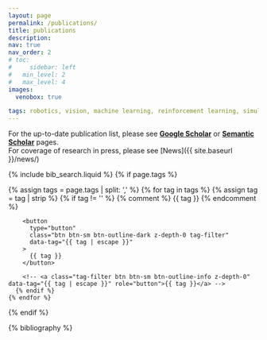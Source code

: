 ```yaml
---
layout: page
permalink: /publications/
title: publications
description:
nav: true
nav_order: 2
# toc:
#     sidebar: left
#   min_level: 2
#   max_level: 4
images:
  venobox: true

tags: robotics, vision, machine learning, reinforcement learning, simulation
---
```


For the up-to-date publication list, please see [**Google Scholar**](http://scholar.google.com/citations?user=zp8V7ZMAAAAJ&hl=en) or [**Semantic Scholar**](https://www.semanticscholar.org/author/Animesh-Garg/1873736) pages.  
For coverage of research in press, please see [News]({{ site.baseurl }}/news/)

<!-- _pages/publications.md -->

<!-- Bibsearch Feature -->

{% include bib_search.liquid %}
{% if page.tags %}

  <div class="tags">
    {% assign tags = page.tags | split: ',' %}
    {% for tag in tags %}
      {% assign tag = tag | strip %}
      {% if tag != '' %}
        {% comment %} <span class="badge bg-secondary">{{ tag }}</span> {% endcomment %}

        <button
          type="button"
          class="btn btn-sm btn-outline-dark z-depth-0 tag-filter"
          data-tag="{{ tag | escape }}"
        >
          {{ tag }}
        </button>

        <!-- <a class="tag-filter btn btn-sm btn-outline-info z-depth-0" data-tag="{{ tag | escape }}" role="button">{{ tag }}</a> -->
      {% endif %}
    {% endfor %}

  </div>
{% endif %}

<div class="publications">

{% bibliography %}

</div>
